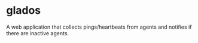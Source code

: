 # glados
A web application that collects pings/heartbeats from agents and notifies if there are inactive agents.
